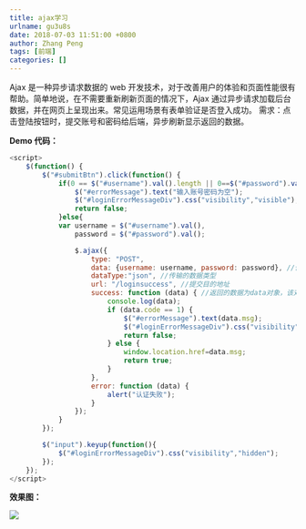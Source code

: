 ```yaml
---
title: ajax学习
urlname: gu3u8s
date: 2018-07-03 11:51:00 +0800
author: Zhang Peng
tags: [前端]
categories: []
---
```


Ajax 是一种异步请求数据的 web 开发技术，对于改善用户的体验和页面性能很有帮助。简单地说，在不需要重新刷新页面的情况下，Ajax 通过异步请求加载后台数据，并在网页上呈现出来。常见运用场景有表单验证是否登入成功。
需求：点击登陆按钮时，提交账号和密码给后端，异步刷新显示返回的数据。

**Demo 代码：**

```javascript
<script>
    $(function() {
        $("#submitBtn").click(function() {
            if(0 == $("#username").val().length || 0==$("#password").val().length){
                $("#errorMessage").text("输入账号密码为空");
                $("#loginErrorMessageDiv").css("visibility","visible");
                return false;
            }else{
            var username = $("#username").val(),
                password = $("#password").val();

                $.ajax({
                    type: "POST",
                    data: {username: username, password: password}, //传输的数据
                    dataType:"json", //传输的数据类型
                    url: "/loginsuccess", //提交目的地址
                    success: function (data) { //返回的数据为data对象，该对象有msg和code两个属性
                        console.log(data);
                        if (data.code == 1) {
                            $("#errorMessage").text(data.msg);
                            $("#loginErrorMessageDiv").css("visibility","visible");
                            return false;
                        } else {
                            window.location.href=data.msg;
                            return true;
                        }
                    },
                    error: function (data) {
                        alert("认证失败");
                    }
                });
            }
        });

        $("input").keyup(function(){
            $("#loginErrorMessageDiv").css("visibility","hidden");
        });
    });
</script>
```

**效果图：**

![](http://ww1.sinaimg.cn/large/aacc02d8ly1fxv1c35oiij20pu0a3gr3.jpg#alt=)
